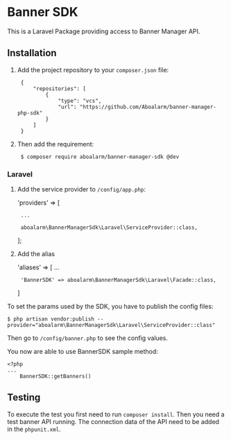 # Banner SDK

This is a Laravel Package providing access to Banner Manager API.

## Installation

1. Add the project repository to your `composer.json` file:
    
        {
            "repositories": [
                {
                    "type": "vcs",
                    "url": "https://github.com/Aboalarm/banner-manager-php-sdk"
                }
            ]
        }
    
2. Then add the requirement:
    
        $ composer require aboalarm/banner-manager-sdk @dev


### Laravel
1. Add the service provider to `/config/app.php`:

    'providers' => [
        
        ...
        
        aboalarm\BannerManagerSdk\Laravel\ServiceProvider::class,
        
    ];

2. Add the alias

    'aliases' => [
        ...
        
        'BannerSDK' => aboalarm\BannerManagerSdk\Laravel\Facade::class,
    ]

To set the params used by the SDK, you have to publish the config files:

    $ php artisan vendor:publish --provider="aboalarm\BannerManagerSdk\Laravel\ServiceProvider::class"

Then go to `/config/banner.php` to see the config values.

You now are able to use BannerSDK sample method:

    <?php
    ...
        BannerSDK::getBanners()

## Testing

To execute the test you first need to run `composer install`.
Then you need a test banner API running. The connection data of the API need to be added in the `phpunit.xml`.